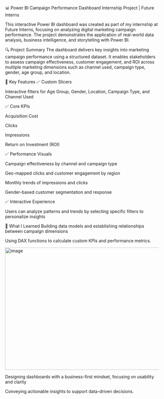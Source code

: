 📊 Power BI Campaign Performance Dashboard
Internship Project | Future Interns

This interactive Power BI dashboard was created as part of my internship at Future Interns, focusing on analyzing digital marketing campaign performance. The project demonstrates the application of real-world data analysis, business intelligence, and storytelling with Power BI.

🔍 Project Summary
The dashboard delivers key insights into marketing campaign performance using a structured dataset. It enables stakeholders to assess campaign effectiveness, customer engagement, and ROI across multiple marketing dimensions such as channel used, campaign type, gender, age group, and location.

📌 Key Features
✅ Custom Slicers

Interactive filters for Age Group, Gender, Location, Campaign Type, and Channel Used

✅ Core KPIs

Acquisition Cost

Clicks

Impressions

Return on Investment (ROI)

✅ Performance Visuals

Campaign effectiveness by channel and campaign type

Geo-mapped clicks and customer engagement by region

Monthly trends of impressions and clicks

Gender-based customer segmentation and response

✅ Interactive Experience

Users can analyze patterns and trends by selecting specific filters to personalize insights

🧠 What I Learned
Building data models and establishing relationships between campaign dimensions

Using DAX functions to calculate custom KPIs and performance metrics.

<img width="716" height="400" alt="image" src="https://github.com/user-attachments/assets/5b27f72f-a7d7-4f81-8df0-e97844f68f74" />



Designing dashboards with a business-first mindset, focusing on usability and clarity

Conveying actionable insights to support data-driven decisions.


